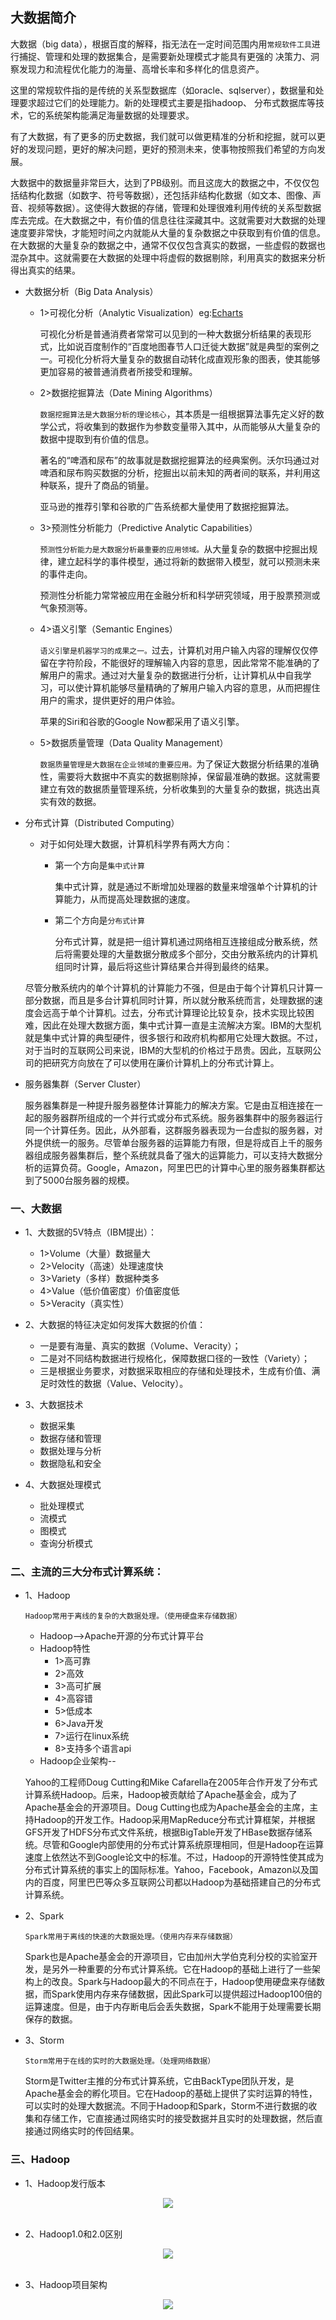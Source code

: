 ## 大数据简介

   大数据（big data），根据百度的解释，指无法在一定时间范围内用`常规软件工具`进行捕捉、管理和处理的数据集合，是需要新处理模式才能具有更强的
决策力、洞察发现力和流程优化能力的海量、高增长率和多样化的信息资产。

   这里的常规软件指的是传统的关系型数据库（如oracle、sqlserver），数据量和处理要求超过它们的处理能力。新的处理模式主要是指hadoop、
分布式数据库等技术，它的系统架构能满足海量数据的处理要求。

   有了大数据，有了更多的历史数据，我们就可以做更精准的分析和挖掘，就可以更好的发现问题，更好的解决问题，更好的预测未来，使事物按照我们希望的方向发展。

   大数据中的数据量非常巨大，达到了PB级别。而且这庞大的数据之中，不仅仅包括结构化数据（如数字、符号等数据），还包括非结构化数据（如文本、图像、声音、视频等数据）。这使得大数据的存储，管理和处理很难利用传统的关系型数据库去完成。在大数据之中，有价值的信息往往深藏其中。这就需要对大数据的处理速度要非常快，才能短时间之内就能从大量的复杂数据之中获取到有价值的信息。在大数据的大量复杂的数据之中，通常不仅仅包含真实的数据，一些虚假的数据也混杂其中。这就需要在大数据的处理中将虚假的数据剔除，利用真实的数据来分析得出真实的结果。

* 大数据分析（Big Data Analysis）
   * 1>可视化分析（Analytic Visualization）eg:[Echarts](http://echarts.baidu.com/index.html)
   
      可视化分析是普通消费者常常可以见到的一种大数据分析结果的表现形式，比如说百度制作的“百度地图春节人口迁徙大数据”就是典型的案例之一。可视化分析将大量复杂的数据自动转化成直观形象的图表，使其能够更加容易的被普通消费者所接受和理解。
      
   * 2>数据挖掘算法（Date Mining Algorithms）
   
      `数据挖掘算法是大数据分析的理论核心`，其本质是一组根据算法事先定义好的数学公式，将收集到的数据作为参数变量带入其中，从而能够从大量复杂的数据中提取到有价值的信息。
      
      著名的“啤酒和尿布”的故事就是数据挖掘算法的经典案例。沃尔玛通过对啤酒和尿布购买数据的分析，挖掘出以前未知的两者间的联系，并利用这种联系，提升了商品的销量。
      
      亚马逊的推荐引擎和谷歌的广告系统都大量使用了数据挖掘算法。
      
   * 3>预测性分析能力（Predictive Analytic Capabilities）
   
      `预测性分析能力是大数据分析最重要的应用领域。`从大量复杂的数据中挖掘出规律，建立起科学的事件模型，通过将新的数据带入模型，就可以预测未来的事件走向。
      
      预测性分析能力常常被应用在金融分析和科学研究领域，用于股票预测或气象预测等。
      
   * 4>语义引擎（Semantic Engines）
   
      `语义引擎是机器学习的成果之一。`过去，计算机对用户输入内容的理解仅仅停留在字符阶段，不能很好的理解输入内容的意思，因此常常不能准确的了解用户的需求。通过对大量复杂的数据进行分析，让计算机从中自我学习，可以使计算机能够尽量精确的了解用户输入内容的意思，从而把握住用户的需求，提供更好的用户体验。
      
      苹果的Siri和谷歌的Google Now都采用了语义引擎。
   
   * 5>数据质量管理（Data Quality Management）
   
      `数据质量管理是大数据在企业领域的重要应用。`为了保证大数据分析结果的准确性，需要将大数据中不真实的数据剔除掉，保留最准确的数据。这就需要建立有效的数据质量管理系统，分析收集到的大量复杂的数据，挑选出真实有效的数据。
      
* 分布式计算（Distributed Computing）
   * 对于如何处理大数据，计算机科学界有两大方向：
      * 第一个方向是`集中式计算`
         
         集中式计算，就是通过不断增加处理器的数量来增强单个计算机的计算能力，从而提高处理数据的速度。
         
      * 第二个方向是`分布式计算`
      
         分布式计算，就是把一组计算机通过网络相互连接组成分散系统，然后将需要处理的大量数据分散成多个部分，交由分散系统内的计算机组同时计算，最后将这些计算结果合并得到最终的结果。
   
   尽管分散系统内的单个计算机的计算能力不强，但是由于每个计算机只计算一部分数据，而且是多台计算机同时计算，所以就分散系统而言，处理数据的速度会远高于单个计算机。过去，分布式计算理论比较复杂，技术实现比较困难，因此在处理大数据方面，集中式计算一直是主流解决方案。IBM的大型机就是集中式计算的典型硬件，很多银行和政府机构都用它处理大数据。不过，对于当时的互联网公司来说，IBM的大型机的价格过于昂贵。因此，互联网公司的把研究方向放在了可以使用在廉价计算机上的分布式计算上。
      

*  服务器集群（Server Cluster）

   服务器集群是一种提升服务器整体计算能力的解决方案。它是由互相连接在一起的服务器群所组成的一个并行式或分布式系统。服务器集群中的服务器运行同一个计算任务。因此，从外部看，这群服务器表现为一台虚拟的服务器，对外提供统一的服务。尽管单台服务器的运算能力有限，但是将成百上千的服务器组成服务器集群后，整个系统就具备了强大的运算能力，可以支持大数据分析的运算负荷。Google，Amazon，阿里巴巴的计算中心里的服务器集群都达到了5000台服务器的规模。

### 一、大数据
* 1、大数据的5V特点（IBM提出）：
  * 1>Volume（大量）数据量大
  * 2>Velocity（高速）处理速度快
  * 3>Variety（多样）数据种类多
  * 4>Value（低价值密度）价值密度低
  * 5>Veracity（真实性）

* 2、大数据的特征决定如何发挥大数据的价值：
  * 一是要有海量、真实的数据（Volume、Veracity）；
  * 二是对不同结构数据进行规格化，保障数据口径的一致性（Variety）；
  * 三是根据业务要求，对数据采取相应的存储和处理技术，生成有价值、满足时效性的数据（Value、Velocity）。
* 3、大数据技术
  * 数据采集
  * 数据存储和管理
  * 数据处理与分析
  * 数据隐私和安全
* 4、大数据处理模式
  * 批处理模式
  * 流模式
  * 图模式
  * 查询分析模式

### 二、主流的三大分布式计算系统：
* 1、Hadoop

      Hadoop常用于离线的复杂的大数据处理。（使用硬盘来存储数据）
    
  * Hadoop-->Apache开源的分布式计算平台
  * Hadoop特性
     * 1>高可靠
     * 2>高效
     * 3>高可扩展
     * 4>高容错
     * 5>低成本
     * 6>Java开发
     * 7>运行在linux系统
     * 8>支持多个语言api
  * Hadoop企业架构--
  
  Yahoo的工程师Doug Cutting和Mike Cafarella在2005年合作开发了分布式计算系统Hadoop。后来，Hadoop被贡献给了Apache基金会，成为了Apache基金会的开源项目。Doug Cutting也成为Apache基金会的主席，主持Hadoop的开发工作。Hadoop采用MapReduce分布式计算框架，并根据GFS开发了HDFS分布式文件系统，根据BigTable开发了HBase数据存储系统。尽管和Google内部使用的分布式计算系统原理相同，但是Hadoop在运算速度上依然达不到Google论文中的标准。不过，Hadoop的开源特性使其成为分布式计算系统的事实上的国际标准。Yahoo，Facebook，Amazon以及国内的百度，阿里巴巴等众多互联网公司都以Hadoop为基础搭建自己的分布式计算系统。 
* 2、Spark

      Spark常用于离线的快速的大数据处理。（使用内存来存储数据）

  Spark也是Apache基金会的开源项目，它由加州大学伯克利分校的实验室开发，是另外一种重要的分布式计算系统。它在Hadoop的基础上进行了一些架构上的改良。Spark与Hadoop最大的不同点在于，Hadoop使用硬盘来存储数据，而Spark使用内存来存储数据，因此Spark可以提供超过Hadoop100倍的运算速度。但是，由于内存断电后会丢失数据，Spark不能用于处理需要长期保存的数据。

* 3、Storm

      Storm常用于在线的实时的大数据处理。（处理网络数据）

  Storm是Twitter主推的分布式计算系统，它由BackType团队开发，是Apache基金会的孵化项目。它在Hadoop的基础上提供了实时运算的特性，可以实时的处理大数据流。不同于Hadoop和Spark，Storm不进行数据的收集和存储工作，它直接通过网络实时的接受数据并且实时的处理数据，然后直接通过网络实时的传回结果。

### 三、Hadoop
* 1、Hadoop发行版本
<div align="center"><img src="https://github.com/sunnyandgood/BigBata/blob/master/img/Hadoop%E5%8F%91%E8%A1%8C%E7%89%88%E6%9C%AC.png"/></div><br>

* 2、Hadoop1.0和2.0区别
<div align="center"><img src="https://github.com/sunnyandgood/BigBata/blob/master/img/Hadoop1.0%E5%92%8C2.0%E5%8C%BA%E5%88%AB.png"/></div><br>

* 3、Hadoop项目架构
<div align="center"><img src="https://github.com/sunnyandgood/BigBata/blob/master/img/Hadoop%E9%A1%B9%E7%9B%AE%E6%9E%B6%E6%9E%84.png"/></div><br>
